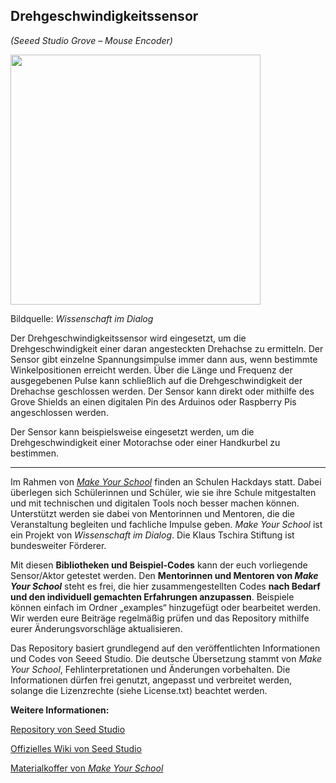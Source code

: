 Drehgeschwindigkeitssensor
----
*(Seeed Studio Grove – Mouse Encoder)*

<img src=https://www.makeyourschool.de/wp-content/uploads/2018/10/22_drehgeschwindigkeitssensor-1024x1024.jpg width=400px>

Bildquelle: *Wissenschaft im Dialog*

Der Drehgeschwindigkeitssensor wird eingesetzt, um die Drehgeschwindigkeit einer daran angesteckten Drehachse zu ermitteln. Der Sensor gibt einzelne Spannungsimpulse immer dann aus, wenn bestimmte Winkelpositionen erreicht werden. Über die Länge und Frequenz der ausgegebenen Pulse kann schließlich auf die Drehgeschwindigkeit der Drehachse geschlossen werden. Der Sensor kann direkt oder mithilfe des Grove Shields an einen digitalen Pin des Arduinos oder Raspberry Pis angeschlossen werden.

Der Sensor kann beispielsweise eingesetzt werden, um die Drehgeschwindigkeit einer Motorachse oder einer Handkurbel zu bestimmen.

----

Im Rahmen von [*Make Your School*](https://www.makeyourschool.de/) finden an Schulen Hackdays statt. Dabei überlegen sich Schülerinnen und Schüler, wie sie ihre Schule mitgestalten und mit technischen und digitalen Tools noch besser machen können. Unterstützt werden sie dabei von Mentorinnen und Mentoren, die die Veranstaltung begleiten und fachliche Impulse geben. *Make Your School* ist ein Projekt von *Wissenschaft im Dialog*. Die Klaus Tschira Stiftung ist bundesweiter Förderer.

Mit diesen **Bibliotheken und Beispiel-Codes** kann der euch vorliegende Sensor/Aktor getestet werden. Den **Mentorinnen und Mentoren von *Make Your School*** steht es frei, die hier zusammengestellten Codes **nach Bedarf und den individuell gemachten Erfahrungen anzupassen**. Beispiele können einfach im Ordner „examples“ hinzugefügt oder bearbeitet werden. Wir werden eure Beiträge regelmäßig prüfen und das Repository mithilfe eurer Änderungsvorschläge aktualisieren.

Das Repository basiert grundlegend auf den veröffentlichten Informationen und Codes von Seeed Studio. Die deutsche Übersetzung stammt von *Make Your School*, Fehlinterpretationen und Änderungen vorbehalten. Die Informationen dürfen frei genutzt, angepasst und verbreitet werden, solange die Lizenzrechte (siehe License.txt) beachtet werden.


**Weitere Informationen:**

[Repository von Seed Studio](https://github.com/Seeed-Studio)

[Offizielles Wiki von Seed Studio](http://wiki.seeedstudio.com/Grove-Mouse_Encoder/)

[Materialkoffer von *Make Your School*](https://www.makeyourschool.de/material/drehgeschwindigkeitssensor/)
